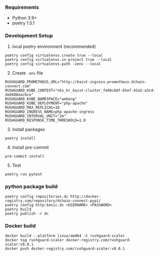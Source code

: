 ### Requirements

- Python 3.9+
- poetry 1.5.1

### Development Setup

1. local poetry environment (recommended)

```
poetry config virtualenvs.create true --local
poetry config virtualenvs.in-project true --local
poetry config virtualenvs.path .venv --local
```

2. Create `.env` file

```
RUSHGUARD_PROMETHEUS_URL="http://kaist-ingress-prometheus.dchain-connect.com"
RUSHGUARD_KUBE_CONTEXT="nks_kr_kaist-cluster_fe68cb8f-65ef-42a2-a3c4-deb608eacbce"
RUSHGUARD_KUBE_NAMESPACE="webeng"
RUSHGUARD_KUBE_DEPLOYMENT="php-apache"
RUSHGUARD_MAX_REPLICAS=10
RUSHGUARD_INGRESS_NAME=php-apache-ingress
RUSHGUARD_INTERVAL_UNIT="2m"
RUSHGUARD_RESPONSE_TIME_THRESHOLD=1.0
```

3. Install packages

```
poetry install
```

4. Install pre-commit

```
pre-commit install
```

5. Test

```
poetry run pytest
```

### python package build

```
poetry config repositories.dc http://docker-registry.com/repository/dchain-connect-pypi/
poetry config http-basic.dc <USERNAME> <PASSWORD>
poetry build
poetry publish -r dc
```

### Docker build

```
docker build --platform linux/amd64 -t rushguard-scaler .
docker tag rushguard-scaler docker-registry.com/rushguard-scaler:v0.0.1
docker push docker-registry.com/rushguard-scaler:v0.0.1
```
